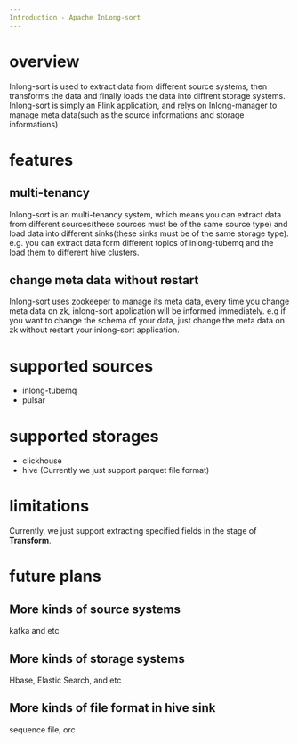 ```yaml
---
Introduction - Apache InLong-sort
---
```


# overview
Inlong-sort is used to extract data from different source systems, then transforms the data and finally loads the data into diffrent storage systems.
Inlong-sort is simply an Flink application, and relys on Inlong-manager to manage meta data(such as the source informations and storage informations)

# features
## multi-tenancy
Inlong-sort is an multi-tenancy system, which means you can extract data from different sources(these sources must be of the same source type) and load data into different sinks(these sinks must be of the same storage type).
e.g. you can extract data form different topics of inlong-tubemq and the load them to different hive clusters.

## change meta data without restart
Inlong-sort uses zookeeper to manage its meta data, every time you change meta data on zk, inlong-sort application will be informed immediately.
e.g if you want to change the schema of your data, just change the meta data on zk without restart your inlong-sort application.

# supported sources
- inlong-tubemq
- pulsar

# supported storages
- clickhouse
- hive (Currently we just support parquet file format)

# limitations
Currently, we just support extracting specified fields in the stage of **Transform**.

# future plans
## More kinds of source systems
kafka and etc

## More kinds of storage systems
Hbase, Elastic Search, and etc

## More kinds of file format in hive sink
sequence file, orc